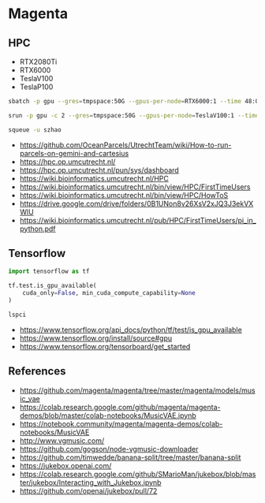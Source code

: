 # Magenta

## HPC

* RTX2080Ti
* RTX6000
* TeslaV100
* TeslaP100

```bash
sbatch -p gpu --gres=tmpspace:50G --gpus-per-node=RTX6000:1 --time 48:00:00 --mem 50G train16.sh
```

```bash
srun -p gpu -c 2 --gres=tmpspace:50G --gpus-per-node=TeslaV100:1 --time 02:00:00 --mem 100G --pty bash
```

```bash
squeue -u szhao
```

* https://github.com/OceanParcels/UtrechtTeam/wiki/How-to-run-parcels-on-gemini-and-cartesius
* https://hpc.op.umcutrecht.nl/
* https://hpc.op.umcutrecht.nl/pun/sys/dashboard
* https://wiki.bioinformatics.umcutrecht.nl/HPC
* https://wiki.bioinformatics.umcutrecht.nl/bin/view/HPC/FirstTimeUsers
* https://wiki.bioinformatics.umcutrecht.nl/bin/view/HPC/HowToS
* https://drive.google.com/drive/folders/0B1UNon8v26XsV2xJQ3J3ekVXWlU
* https://wiki.bioinformatics.umcutrecht.nl/pub/HPC/FirstTimeUsers/pi_in_python.pdf

## Tensorflow

```python
import tensorflow as tf

tf.test.is_gpu_available(
    cuda_only=False, min_cuda_compute_capability=None
)
```

```bash
lspci
```

* https://www.tensorflow.org/api_docs/python/tf/test/is_gpu_available
* https://www.tensorflow.org/install/source#gpu
* https://www.tensorflow.org/tensorboard/get_started

## References

* https://github.com/magenta/magenta/tree/master/magenta/models/music_vae
* https://colab.research.google.com/github/magenta/magenta-demos/blob/master/colab-notebooks/MusicVAE.ipynb
* https://notebook.community/magenta/magenta-demos/colab-notebooks/MusicVAE
* http://www.vgmusic.com/
* https://github.com/gogson/node-vgmusic-downloader
* https://github.com/timwedde/banana-split/tree/master/banana-split
* https://jukebox.openai.com/
* https://colab.research.google.com/github/SMarioMan/jukebox/blob/master/jukebox/Interacting_with_Jukebox.ipynb
* https://github.com/openai/jukebox/pull/72
